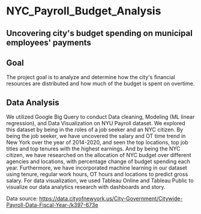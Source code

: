 # NYC_Payroll_Budget_Analysis




## Uncovering city's budget spending on municipal employees' payments

## Goal
The project goal is to analyze and determine how the city's financial resources are distributed and how much of the budget is spent on overtime.

## Data Analysis
We utilized Google Big Query to conduct Data cleaning, Modeling (ML linear regression), and Data Visualization on NYU Payroll dataset. We explored this dataset by being in the roles of a job seeker and an NYC citizen. By being the job seeker, we have uncovered the salary and OT time trend in New York over the year of 2014-2020, and seen the top locations, top job titles and top tenures with the highest earnings. And by being the NYC citizen, we have researched on the allocation of NYC budget over different agencies and locations, with percentage change of budget spending each year. Furthermore, we have incorporated machine learning in our dataset using tenure, regular work hours, OT hours and locations to predict gross salary. For data visualization, we used Tableau Online and Tableau Public to visualize our data analytics research with dashboards and story.

Data source: https://data.cityofnewyork.us/City-Government/Citywide-Payroll-Data-Fiscal-Year-/k397-673e
